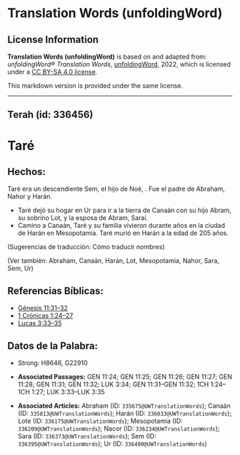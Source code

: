 # Translation Words (unfoldingWord)

## License Information

**Translation Words (unfoldingWord)** is based on and adapted from: _unfoldingWord® Translation Words_, [unfoldingWord](https://unfoldingword.org/utw), 2022, which is licensed under a [CC BY-SA 4.0 license](https://creativecommons.org/licenses/by-sa/4.0/legalcode.en).

This markdown version is provided under the same license.



--------------------------------

## Terah (id: 336456)

Taré
====

Hechos:
-------

Taré era un descendiente Sem, el hijo de Noé, . Fue el padre de Abraham, Nahor y Harán.

* Taré dejó su hogar en Ur para ir a la tierra de Canaán con su hijo Abram, su sobrino Lot, y la esposa de Abram, Saraí.
* Camino a Canaán, Taré y su familia vivieron durante años en la ciudad de Harán en Mesopotamia. Taré murió en Harán a la edad de 205 años.

(Sugerencias de traducción: Cómo traducir nombres)

(Ver también: Abraham, Canaán, Harán, Lot, Mesopotamia, Nahor, Sara, Sem, Ur)

Referencias Bíblicas:
---------------------

* [Génesis 11:31–32](https://ref.ly/Gen11:31-Gen11:32)
* [1 Crónicas 1:24–27](https://ref.ly/1Chr1:24-1Chr1:27)
* [Lucas 3:33–35](https://ref.ly/Luke3:33-Luke3:35)

Datos de la Palabra:
--------------------

* Strong: H8646, G22910

* **Associated Passages:** GEN 11:24; GEN 11:25; GEN 11:26; GEN 11:27; GEN 11:28; GEN 11:31; GEN 11:32; LUK 3:34; GEN 11:31–GEN 11:32; 1CH 1:24–1CH 1:27; LUK 3:33–LUK 3:35
* **Associated Articles:** Abraham (ID: `335675@UWTranslationWords`); Canaán (ID: `335813@UWTranslationWords`); Harán (ID: `336033@UWTranslationWords`); Lote (ID: `336175@UWTranslationWords`); Mesopotamia (ID: `336209@UWTranslationWords`); Nacor (ID: `336234@UWTranslationWords`); Sara (ID: `336373@UWTranslationWords`); Sem (ID: `336395@UWTranslationWords`); Ur (ID: `336490@UWTranslationWords`)

